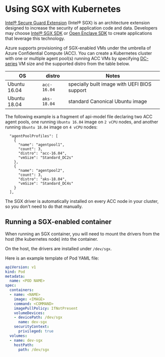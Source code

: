 # Using SGX with Kubernetes

[Intel&reg; Secure Guard Extension](https://software.intel.com/en-us/sgx) (Intel&reg; SGX) is an architecture extension designed to increase the security of application code and data.
Developers may choose [Intel&reg; SGX SDK](https://software.intel.com/en-us/sgx-sdk) or [Open Enclave SDK](https://github.com/Microsoft/openenclave/) to create applications that leverage this technology.

Azure supports provisioning of SGX-enabled VMs under the umbrella of Azure Confidential Compute (ACC). You can create a Kubernetes cluster with one or multiple agent pool(s) running ACC VMs by specifying [DC-series](https://docs.microsoft.com/en-us/azure/virtual-machines/windows/sizes-general#dc-series) VM size and the supported distro from the table below.

| OS           | distro      | Notes |
| ------------ | ----------- |-------|
| Ubuntu 16.04 | `acc-16.04` | specially built image with UEFI BIOS support
| Ubuntu 18.04 | `aks-18.04` | standard Canonical Ubuntu image

The following example is a fragment of api-model file declaring two ACC agent pools, one running `Ubuntu 16.04` image on `2 vCPU` nodes, and another running `Ubuntu 18.04` image on `4 vCPU` nodes:

```
  "agentPoolProfiles": [
    {
      "name": "agentpool1",
      "count": 3,
      "distro": "acc-16.04",
      "vmSize": "Standard_DC2s"
    },
    {
      "name": "agentpool2",
      "count": 3,
      "distro": "aks-18.04",
      "vmSize": "Standard_DC4s"
    }
  ],
```

The SGX driver is automatically installed on every ACC node in your cluster, so you don't need to do that manually.

## Running a SGX-enabled container

When running an SGX container, you will need to mount the drivers from the host (the kubernetes node) into the container.

On the host, the drivers are installed under `/dev/sgx`.

Here is an example template of Pod YAML file:

```yaml
apiVersion: v1
kind: Pod
metadata:
  name: <POD NAME>
spec:
  containers:
  - name: <NAME>
    image: <IMAGE>
    command: <COMMAND>
    imagePullPolicy: IfNotPresent
    volumeDevices:
    - devicePath: /dev/sgx
      name: dev-sgx
    securityContext:
      privileged: true
  volumes:
  - name: dev-sgx
    hostPath:
      path: /dev/sgx
```
